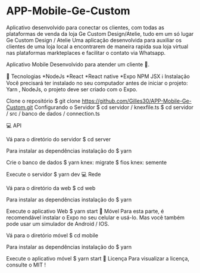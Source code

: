 # APP-Mobile-Ge-Custom
Aplicativo desenvolvido para conectar os clientes, com todas as plataformas de venda da loja Ge Custom Design/Atelie, tudo em um só lugar
Ge Custom Design / Atelie
Uma aplicação desenvolvida para auxiliar os clientes de uma loja local a encontrarem de maneira rapida sua loja virtual nas plataformas markteplaces e facilitar o contato via Whatsapp.

Aplicativo Mobile Desenvolvido para atender um cliente 🚀.

🚀 Tecnologias *NodeJs *React *React native *Expo NPM JSX ℹ️ Instalação Você precisará ter instalado no seu computador antes de iniciar o projeto: Yarn , NodeJs, o projeto deve ser criado com o Expo.

Clone o repositório
$ git clone https://github.com/Gilles30/APP-Mobile-Ge-Custom.git Configurando o Servidor $ cd servidor / knexfile.ts $ cd servidor / src / banco de dados / connection.ts

💻 API

Vá para o diretório do servidor
$ cd server

Para instalar as dependências
instalação do $ yarn

Crie o banco de dados
$ yarn knex: migrate $ fios knex: semente

Execute o servidor
$ yarn dev 💻 Rede

Vá para o diretório da web
$ cd web

Para instalar as dependências
instalação do $ yarn

Execute o aplicativo Web
$ yarn start 📱 Móvel Para esta parte, é recomendável instalar o Expo no seu celular e usá-lo. Mas você também pode usar um simulador de Android / IOS.

Vá para o diretório móvel
$ cd mobile

Para instalar as dependências
instalação do $ yarn

Execute o aplicativo móvel
$ yarn start 📝 Licença Para visualizar a licença, consulte o MIT !


